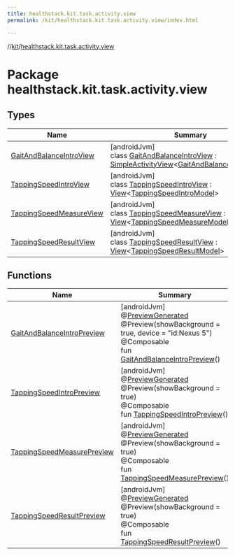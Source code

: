 ```yaml
---
title: healthstack.kit.task.activity.view
permalink: /kit/healthstack.kit.task.activity.view/index.html

---
```

//[kit](../../index.html)/[healthstack.kit.task.activity.view](index.html)



# Package healthstack.kit.task.activity.view



## Types


| Name | Summary |
|---|---|
| [GaitAndBalanceIntroView](-gait-and-balance-intro-view/index.html) | [androidJvm]<br>class [GaitAndBalanceIntroView](-gait-and-balance-intro-view/index.html) : [SimpleActivityView](../healthstack.kit.task.activity.view.common/-simple-activity-view/index.html)&lt;[GaitAndBalanceIntroModel](../healthstack.kit.task.activity.model/-gait-and-balance-intro-model/index.html)&gt; |
| [TappingSpeedIntroView](-tapping-speed-intro-view/index.html) | [androidJvm]<br>class [TappingSpeedIntroView](-tapping-speed-intro-view/index.html) : [View](../healthstack.kit.task.base/-view/index.html)&lt;[TappingSpeedIntroModel](../healthstack.kit.task.activity.model/-tapping-speed-intro-model/index.html)&gt; |
| [TappingSpeedMeasureView](-tapping-speed-measure-view/index.html) | [androidJvm]<br>class [TappingSpeedMeasureView](-tapping-speed-measure-view/index.html) : [View](../healthstack.kit.task.base/-view/index.html)&lt;[TappingSpeedMeasureModel](../healthstack.kit.task.activity.model/-tapping-speed-measure-model/index.html)&gt; |
| [TappingSpeedResultView](-tapping-speed-result-view/index.html) | [androidJvm]<br>class [TappingSpeedResultView](-tapping-speed-result-view/index.html) : [View](../healthstack.kit.task.base/-view/index.html)&lt;[TappingSpeedResultModel](../healthstack.kit.task.activity.model/-tapping-speed-result-model/index.html)&gt; |


## Functions


| Name | Summary |
|---|---|
| [GaitAndBalanceIntroPreview](-gait-and-balance-intro-preview.html) | [androidJvm]<br>@[PreviewGenerated](../healthstack.kit.annotation/-preview-generated/index.html)<br>@Preview(showBackground = true, device = &quot;id:Nexus 5&quot;)<br>@Composable<br>fun [GaitAndBalanceIntroPreview](-gait-and-balance-intro-preview.html)() |
| [TappingSpeedIntroPreview](-tapping-speed-intro-preview.html) | [androidJvm]<br>@[PreviewGenerated](../healthstack.kit.annotation/-preview-generated/index.html)<br>@Preview(showBackground = true)<br>@Composable<br>fun [TappingSpeedIntroPreview](-tapping-speed-intro-preview.html)() |
| [TappingSpeedMeasurePreview](-tapping-speed-measure-preview.html) | [androidJvm]<br>@[PreviewGenerated](../healthstack.kit.annotation/-preview-generated/index.html)<br>@Preview(showBackground = true)<br>@Composable<br>fun [TappingSpeedMeasurePreview](-tapping-speed-measure-preview.html)() |
| [TappingSpeedResultPreview](-tapping-speed-result-preview.html) | [androidJvm]<br>@[PreviewGenerated](../healthstack.kit.annotation/-preview-generated/index.html)<br>@Preview(showBackground = true)<br>@Composable<br>fun [TappingSpeedResultPreview](-tapping-speed-result-preview.html)() |

